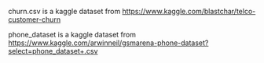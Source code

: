 churn.csv is a kaggle dataset from https://www.kaggle.com/blastchar/telco-customer-churn

phone_dataset is a kaggle dataset from https://www.kaggle.com/arwinneil/gsmarena-phone-dataset?select=phone_dataset+.csv

